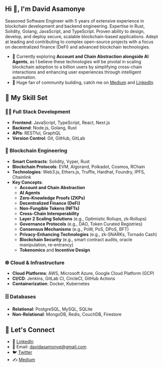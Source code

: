 ## Hi 👋, I'm David Asamonye

Seasoned Software Engineer with 5 years of extensive experience in blockchain development and backend engineering. Expertise in Rust, Solidity,
Golang, JavaScript, and TypeScript. Proven ability to design, develop, and deploy secure, scalable blockchain-based applications. Adept at leading
and contributing to complex open-source projects with a focus on decentralized finance (DeFi) and advanced blockchain technologies.

- 🔭  Currently exploring **Account and Chain Abstraction alongside AI Agents**, as I believe these technologies will be pivotal in scaling blockchain adoption to a billion users by simplifying cross-chain interactions and enhancing user experiences through intelligent automation.
- 👯 Huge fan of community building, catch me on [Medium](https://medium.com/@davidasamonye) and [LinkedIn](https://www.linkedin.com/in/davidasamonye/)

## 🚀 My Skill Set

### 🧑‍💻 **Full Stack Development**  
- **Frontend**: JavaScript, TypeScript, React, Next.js
- **Backend**: Node.js, Golang, Rust  
- **APIs**: RESTful, GraphQL
- **Version Control**: Git, GitHub, GitLab

### 🔗 **Blockchain Engineering**  
- **Smart Contracts**: Solidity, Vyper, Rust  
- **Blockchain Protocols**: EVM, Algorand, Polkadot, Cosmos, RChain
- **Technologies**: Web3.js, Ethers.js, Truffle, Hardhat, Foundry, IPFS, Chainlink
- **Key Concepts**:  
  - **Account and Chain Abstraction**
  - **AI Agents**
  - **Zero-Knowledge Proofs (ZKPs)**
  - **Decentralized Finance (DeFi)**
  - **Non-Fungible Tokens (NFTs)**
  - **Cross-Chain Interoperability**
  - **Layer 2 Scaling Solutions** (e.g., Optimistic Rollups, zk-Rollups)
  - **Governance Protocols** (e.g., DAO, Token Curated Registries)
  - **Consensus Mechanisms** (e.g., PoW, PoS, DPoS, BFT)
  - **Privacy-Enhancing Technologies** (e.g., zk-SNARKs, Tornado Cash)
  - **Blockchain Security** (e.g., smart contract audits, oracle manipulation, re-entrancy)
  - **Tokenomics** and **Incentive Design**
 
### 🌐 **Cloud & Infrastructure**  
- **Cloud Platforms**: AWS, Microsoft Azure, Google Cloud Platform (GCP)  
- **CI/CD**: Jenkins, GitLab CI, CircleCI, GitHub Actions  
- **Containerization**: Docker, Kubernetes

### 🗄️ **Databases**  
- **Relational**: PostgreSQL, MySQL, SQLite  
- **Non-Relational**: MongoDB, Redis, CouchDB, Firestore

## 🔗 Let's Connect

- 💼 [LinkedIn](https://www.linkedin.com/in/davidasamonye/)
- 📧 Email: davidasamonye@gmail.com
- 🐦 [Twitter](https://twitter.com/OxDavid405)
- ✍️ [Medium](https://medium.com/@davidasamonye)
<!--

Here are some ideas to get you started:

- 🔭 I’m currently working on ...
- 🌱 I’m currently learning ...
- 👯 I’m looking to collaborate on ...
- 🤔 I’m looking for help with ...
- 💬 Ask me about ...
- 📫 How to reach me: ...
- 😄 Pronouns: ...
- ⚡ Fun fact: ...
-->
